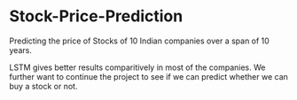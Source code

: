 # Stock-Price-Prediction
Predicting the price of Stocks of 10 Indian companies over a span of 10 years.

LSTM gives better results comparitively in most of the companies. We further want to continue the project to see if we can predict whether we can buy a stock or not.
